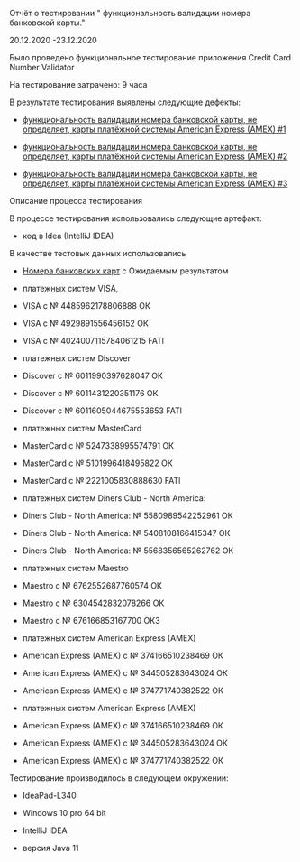 Отчёт о тестировании " функциональность валидации номера банковской карты."

 20.12.2020 -23.12.2020

Было проведено функциональное тестирование приложения Credit Card Number Validator

На тестирование затрачено: 9 часа

В результате тестирования выявлены следующие дефекты: 
* [функциональность валидации номера банковской карты, не определяет, карты платёжной системы American Express (AMEX) #1](https://github.com/nansan77/checking-cards/issues/1)

* [функциональность валидации номера банковской карты, не определяет, карты платёжной системы American Express (AMEX) #2](https://github.com/nansan77/checking-cards/issues/2)

* [функциональность валидации номера банковской карты, не определяет, карты платёжной системы American Express (AMEX) #3](https://github.com/nansan77/checking-cards/issues/3)

Описание процесса тестирования

В процессе тестирования использовались следующие артефакт:
* код в Idea  (IntelliJ IDEA)

В качестве тестовых данных использовались 
* [Номера банковских карт](https://www.freeformatter.com/credit-card-number-generator-validator.html) c Ожидаемым результатом

* платежных систем VISA, 

* VISA с № 4485962178806888 ОК

* VISA с № 4929891556456152 ОК

* VISA с № 4024007115784061215 FATl

* платежных систем Discover

* Discover с № 6011990397628047 ОК

* Discover с № 6011431220351176 ОК

* Discover с № 6011605044675553653 FATl

* платежных систем MasterCard

* MasterCard с № 5247338995574791 ОК

* MasterCard с № 5101996418495822 ОК

* MasterCard с № 2221005830888630 FATl

* платежных систем Diners Club - North America:

* Diners Club - North America: № 5580989542252961 ОК 

* Diners Club - North America: № 5408108166415347 ОК

* Diners Club - North America: № 5568356565262762 ОК
* платежных систем Maestro

* Maestro с № 6762552687760574 ОК

* Maestro с № 6304542832078266 ОК

* Maestro с № 676166853167700 ОК3

* платежных систем American Express (AMEX)

* American Express (AMEX) с № 374166510238469 ОК

* American Express (AMEX) с № 344505283643024 ОК

* American Express (AMEX) с № 374771740382522 ОК

* платежных систем American Express (AMEX)

* American Express (AMEX) с № 374166510238469 ОК

* American Express (AMEX) с № 344505283643024 ОК

* American Express (AMEX) с № 374771740382522 ОК

Тестирование производилось в следующем окружении:

* IdeaPad-L340

* Windows 10 pro 64 bit

* IntelliJ IDEA

* версия Java 11
